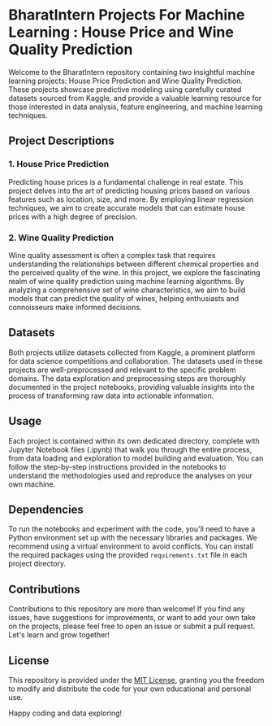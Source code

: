 # BharatIntern Projects For Machine Learning : House Price and Wine Quality Prediction

Welcome to the BharatIntern repository containing two insightful machine learning projects: House Price Prediction and Wine Quality Prediction. These projects showcase predictive modeling using carefully curated datasets sourced from Kaggle, and provide a valuable learning resource for those interested in data analysis, feature engineering, and machine learning techniques.

## Project Descriptions

### 1. House Price Prediction

Predicting house prices is a fundamental challenge in real estate. This project delves into the art of predicting housing prices based on various features such as location, size, and more. By employing linear regression techniques, we aim to create accurate models that can estimate house prices with a high degree of precision.

### 2. Wine Quality Prediction

Wine quality assessment is often a complex task that requires understanding the relationships between different chemical properties and the perceived quality of the wine. In this project, we explore the fascinating realm of wine quality prediction using machine learning algorithms. By analyzing a comprehensive set of wine characteristics, we aim to build models that can predict the quality of wines, helping enthusiasts and connoisseurs make informed decisions.

## Datasets

Both projects utilize datasets collected from Kaggle, a prominent platform for data science competitions and collaboration. The datasets used in these projects are well-preprocessed and relevant to the specific problem domains. The data exploration and preprocessing steps are thoroughly documented in the project notebooks, providing valuable insights into the process of transforming raw data into actionable information.

## Usage

Each project is contained within its own dedicated directory, complete with Jupyter Notebook files (.ipynb) that walk you through the entire process, from data loading and exploration to model building and evaluation. You can follow the step-by-step instructions provided in the notebooks to understand the methodologies used and reproduce the analyses on your own machine.

## Dependencies

To run the notebooks and experiment with the code, you'll need to have a Python environment set up with the necessary libraries and packages. We recommend using a virtual environment to avoid conflicts. You can install the required packages using the provided `requirements.txt` file in each project directory.

## Contributions

Contributions to this repository are more than welcome! If you find any issues, have suggestions for improvements, or want to add your own take on the projects, please feel free to open an issue or submit a pull request. Let's learn and grow together!

## License

This repository is provided under the [MIT License](LICENSE), granting you the freedom to modify and distribute the code for your own educational and personal use.

Happy coding and data exploring!

